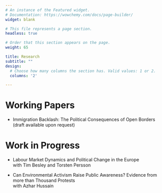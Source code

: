 ```yaml
---
# An instance of the Featured widget.
# Documentation: https://wowchemy.com/docs/page-builder/
widget: blank

# This file represents a page section.
headless: true

# Order that this section appears on the page.
weight: 65

title: Research
subtitle: ""
design:
  # Choose how many columns the section has. Valid values: 1 or 2.
  columns: '2'

---
```

# Working Papers

* Immigration Backlash: The Political Consequences of Open Borders (draft available upon request)

# Work in Progress

* Labour Market Dynamics and Political Change in the Europe\
  with Tim Besley and Torsten Persson
<p></p>

* Can Environmental Activism Raise Public Awareness? Evidence from more than Thousand
  Protests\
  with Azhar Hussain
